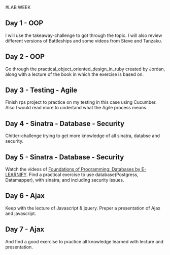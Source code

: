 #LAB WEEK


## Day 1 - OOP

  I will use the takeaway-challenge to got through the topic. I will also review different versions of Battleships and some videos from Steve and Tanzaku.

## Day 2 - OOP

  Go through the practical_object_oriented_design_in_ruby created by Jordan, along with a lecture of the book in which the exercise is based on.

## Day 3 - Testing - Agile

  Finish rps project to practice on my testing in this case using Cucumber. Also I would read more to undertand what the Agile process means.

## Day 4 - Sinatra - Database - Security

  Chitter-challenge trying to get more knowledge of all sinatra, databse and security.

## Day 5 - Sinatra - Database - Security

  Watch the videos of [Foundations of Programming: Databases by E-LEARNIFY](https://www.youtube.com/playlist?list=PLnxBrInqFEs7DqOUljmVlgZ_xRRSsyesu).
  Find a practical exercise to use database(Postgress, Datamapper), with sinatra, and including security issues.

## Day 6 - Ajax

 Keep with the lecture of Javascript & jquery. Preper a presentation of Ajax and javascript.

## Day 7 - Ajax

  And find a good exercise to practice all knowledge learned with lecture and presentation.





